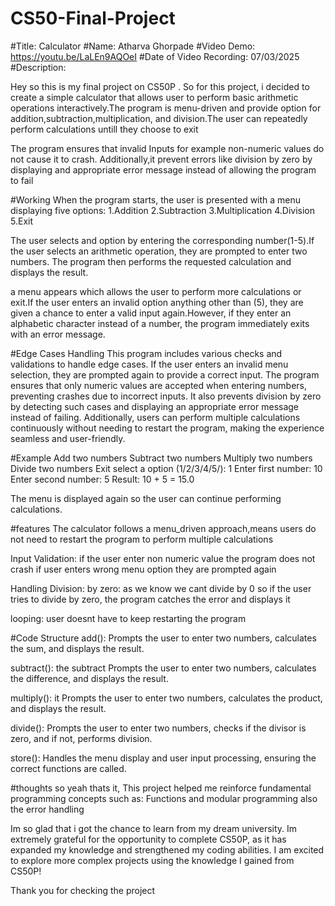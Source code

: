 # CS50-Final-Project
#Title: Calculator
#Name: Atharva Ghorpade
#Video Demo: https://youtu.be/LaLEn9AQOeI
#Date of Video Recording: 07/03/2025
#Description:

Hey so this is my final project on CS50P . So for this project, i decided to create a simple calculator that allows user to perform basic arithmetic operations interactively.The program is menu-driven and provide option for addition,subtraction,multiplication, and division.The user can repeatedly perform calculations untill they choose to exit

The program ensures that invalid Inputs for example non-numeric values do not cause it to crash. Additionally,it prevent errors like division by zero by displaying and appropriate error message instead of allowing the program to fail

#Working
When the program starts, the user is presented with a menu displaying five options: 1.Addition 2.Subtraction 3.Multiplication 4.Division 5.Exit

The user selects and option by entering the corresponding number(1-5).If the user selects an arithmetic operation, they are prompted to enter two numbers. The program then performs the requested calculation and displays the result.

a menu appears which allows the user to perform more calculations or exit.If the user enters an invalid option anything other than (5), they are given a chance to enter a valid input again.However, if they enter an alphabetic character instead of a number, the program immediately exits with an error message.

#Edge Cases Handling
This program includes various checks and validations to handle edge cases. If the user enters an invalid menu selection, they are prompted again to provide a correct input. The program ensures that only numeric values are accepted when entering numbers, preventing crashes due to incorrect inputs. It also prevents division by zero by detecting such cases and displaying an appropriate error message instead of failing. Additionally, users can perform multiple calculations continuously without needing to restart the program, making the experience seamless and user-friendly.

#Example
Add two numbers
Subtract two numbers
Multiply two numbers
Divide two numbers
Exit
select a option (1/2/3/4/5/): 1 Enter first number: 10 Enter second number: 5 Result: 10 + 5 = 15.0

The menu is displayed again so the user can continue performing calculations.

#features
The calculator follows a menu_driven approach,means users do not need to restart the program to perform multiple calculations

Input Validation: if the user enter non numeric value the program does not crash if user enters wrong menu option they are prompted again

Handling Division: by zero: as we know we cant divide by 0 so if the user tries to divide by zero, the program catches the error and displays it

looping: user doesnt have to keep restarting the program

#Code Structure
add(): Prompts the user to enter two numbers, calculates the sum, and displays the result.

subtract(): the subtract Prompts the user to enter two numbers, calculates the difference, and displays the result.

multiply(): it Prompts the user to enter two numbers, calculates the product, and displays the result.

divide(): Prompts the user to enter two numbers, checks if the divisor is zero, and if not, performs division.

store(): Handles the menu display and user input processing, ensuring the correct functions are called.

#thoughts
so yeah thats it, This project helped me reinforce fundamental programming concepts such as: Functions and modular programming also the error handling

Im so glad that i got the chance to learn from my dream university. Im extremely grateful for the opportunity to complete CS50P, as it has expanded my knowledge and strengthened my coding abilities. I am excited to explore more complex projects using the knowledge I gained from CS50P!

Thank you for checking the project
